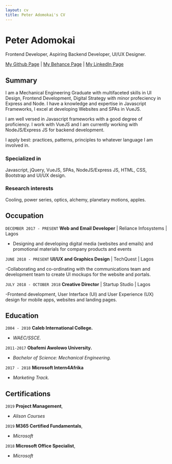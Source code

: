 ```yaml
---
layout: cv
title: Peter Adomokai's CV
---
```

# Peter Adomokai
Frontend Developer, Aspiring Backend Developer, UI/UX Designer.

<div id="webaddress">
<a href="https://github.com/shoxadomokai">My Github Page</a>
| <a href="https://www.behance.net/ShoxAdomokai">My Behance Page</a>
| <a href="linkedin.com/in/shox-adomokai">My LinkedIn Page</a>
</div>


## Summary

I am a Mechanical Engineering Graduate with multifaceted skills in UI Design, Frontend Development, Digital
Strategy with minor profeciency in Express and Node. I have a knowledge and expertise in Javascript Frameworks, I excel at developing Websites and SPAs in VueJS.

I am well versed in Javascript frameworks with a good degree of proficiency. I work with VueJS and I am currently working with NodeJS/Express JS for backend development.

I apply best: practices, patterns, principles to whatever language I am involved in.

### Specialized in

Javascript, jQuery, VueJS, SPAs, NodeJS/Express JS, HTML, CSS, Bootstrap and UI/UX design.


### Research interests

Cooling, power series, optics, alchemy, planetary motions, apples.


## Occupation

`DECEMBER 2017 - PRESENT`
__Web and Email Developer__ | Reliance Infosystems | Lagos

- Designing and developing digital media (websites and emails) and promotional materials for company products and events


`JUNE 2018 - PRESENT`
__UI/UX and Graphics Design__ | TechQuest | Lagos

-Collaborating and co-ordinating with the communications team and development team to create UI mockups for the website and portals.


`JULY 2018 - OCTOBER 2018`
__Creative Director__ | Startup Studio | Lagos

-Frontend development, User Interface (UI) and User Experience (UX) design for mobile apps, websites and landing pages.

## Education

`2004 - 2010`
__Caleb International College.__
- _WAEC/SSCE._


`2011-2017`
__Obafemi Awolowo University.__
- _Bachelor of Science: Mechanical Engineering._


`2017 - 2018`
__Microsoft Intern4Afrika__
- _Marketing Track._

## Certifications

`2019`
__Project Management__,
- *Alison Courses*

`2019`
__M365 Certified Fundamentals__,
- *Microsoft*

`2018`
__Microsoft Office Specialist__,
- *Microsoft*

<!-- ### Footer

Last updated: May 2013 -->


